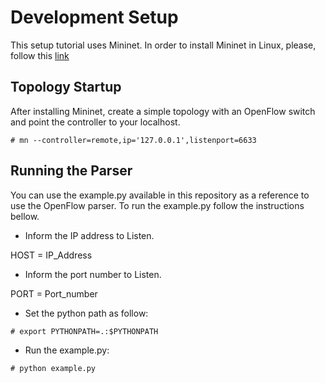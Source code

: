 # Development Setup

This setup tutorial uses Mininet. In order to install Mininet in Linux, please, follow this [link](http://mininet.org/download/)

## Topology Startup

After installing Mininet, create a simple topology with an OpenFlow switch and point the controller to your localhost.

```
# mn --controller=remote,ip='127.0.0.1',listenport=6633
```

## Running the Parser

You can use the example.py available in this repository as a reference to use the OpenFlow parser. To run the example.py follow the instructions bellow.

* Inform the IP address to Listen. 

HOST = IP_Address

* Inform the port number to Listen.

PORT = Port_number

* Set the python path as follow:
```
# export PYTHONPATH=.:$PYTHONPATH
```

* Run the example.py:
```
# python example.py
```
